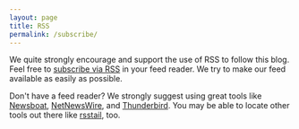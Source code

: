 ```yaml
---
layout: page
title: RSS
permalink: /subscribe/
---
```


We quite strongly encourage and support the use of RSS to follow this blog.  Feel free to [subscribe via RSS]({{site.baseurl}}/feed.xml) in your feed reader.  We try to make our feed available as easily as possible.

Don't have a feed reader?  We strongly suggest using great tools like [Newsboat](https://newsboat.org/), [NetNewsWire](https://netnewswire.com/), and [Thunderbird](https://www.thunderbird.net/).  You may be able to locate other tools out there like [rsstail](https://github.com/folkertvanheusden/rsstail), too.
